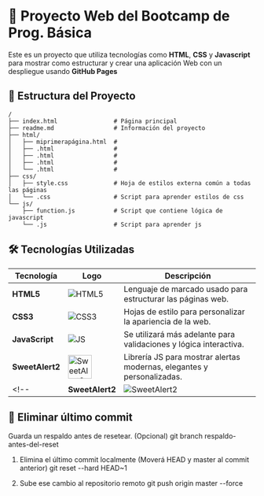 # 🚀 Proyecto Web del Bootcamp de Prog. Básica

Este es un proyecto que utiliza tecnologías como **HTML**, **CSS** y **Javascript** para mostrar como estructurar y crear una aplicación Web con un despliegue usando **GitHub Pages**

## 📁 Estructura del Proyecto

```plaintext
/
├── index.html                # Página principal
├── readme.md                 # Información del proyecto
├── html/
│   ├── miprimerapágina.html  # 
│   ├── .html                 # 
│   ├── .html                 # 
│   ├── .html                 # 
│   └── .html                 # 
├── css/
│   ├── style.css             # Hoja de estilos externa común a todas las páginas
│   └── .css                  # Script para aprender estilos de css
└── js/
    ├── function.js           # Script que contiene lógica de javascript
    └── .js                   # Script para aprender js
```

## 🛠️ Tecnologías Utilizadas

| Tecnología              | Logo                                                                  | Descripción                                                                                   |
|-------------------------|-----------------------------------------------------------------------|-----------------------------------------------------------------------------------------------|
| **HTML5**               | ![HTML5](https://img.icons8.com/color/48/html-5--v1.png)              | Lenguaje de marcado usado para estructurar las páginas web.                                   |
| **CSS3**                | ![CSS3](https://img.icons8.com/color/48/css3.png)                     | Hojas de estilo para personalizar la apariencia de la web.                                    |
| **JavaScript**          | ![JS](https://img.icons8.com/color/48/javascript--v1.png)             | Se utilizará más adelante para validaciones y lógica interactiva.                             |
| **SweetAlert2**         | <img src="https://sweetalert2.github.io/images/SweetAlert2.png" alt="SweetAlert2" width="48" height="48">  | Librería JS para mostrar alertas modernas, elegantes y personalizadas.                        |
<!-- | **SweetAlert2**         | ![SweetAlert2](https://sweetalert2.github.io/images/SweetAlert2.png)  | Librería JS para mostrar alertas modernas, elegantes y personalizadas.                        | -->

<!-- Para agregarle el enlace
<a href="https://sweetalert2.github.io/">
  <img src="https://sweetalert2.github.io/images/SweetAlert2.png" alt="SweetAlert2" width="48" height="48">
</a> -->

## 📁 Eliminar último commit 

Guarda un respaldo antes de resetear. (Opcional) 
git branch respaldo-antes-del-reset

1. Elimina el último commit localmente (Moverá HEAD y master al commit anterior)
git reset --hard HEAD~1

2. Sube ese cambio al repositorio remoto
git push origin master --force
